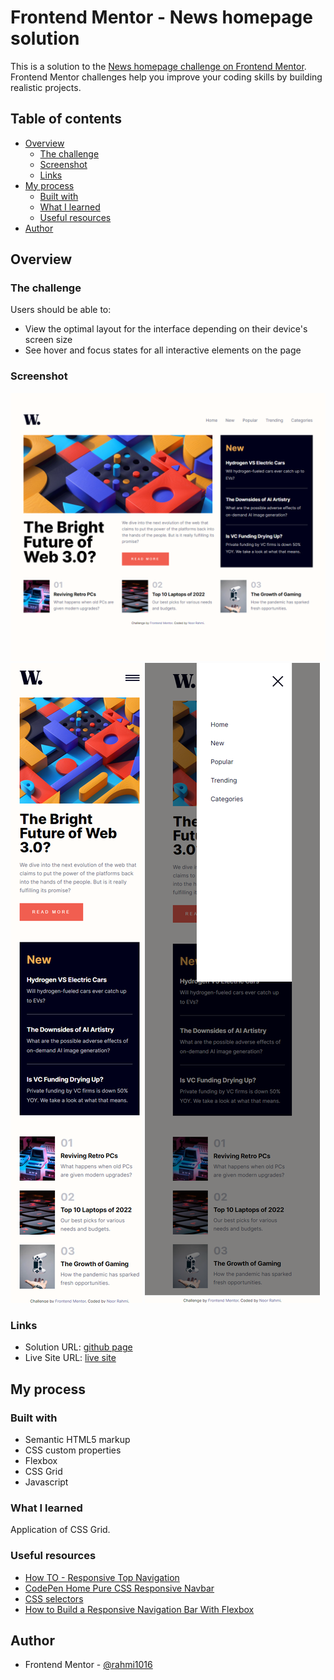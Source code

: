 # Frontend Mentor - News homepage solution

This is a solution to the [News homepage challenge on Frontend Mentor](https://www.frontendmentor.io/challenges/news-homepage-H6SWTa1MFl). Frontend Mentor challenges help you improve your coding skills by building realistic projects.

## Table of contents

- [Overview](#overview)
  - [The challenge](#the-challenge)
  - [Screenshot](#screenshot)
  - [Links](#links)
- [My process](#my-process)
  - [Built with](#built-with)
  - [What I learned](#what-i-learned)
  - [Useful resources](#useful-resources)
- [Author](#author)

## Overview

### The challenge

Users should be able to:

- View the optimal layout for the interface depending on their device's screen size
- See hover and focus states for all interactive elements on the page

### Screenshot

![desktop](./assets/images/desktop.png)
![mobile](./assets/images/mobile.png)
![mobile-menu](./assets/images/mobile%20menu.png)

### Links

- Solution URL: [github page](https://github.com/rahmi1016/news-hompage)
- Live Site URL: [live site](https://rahmi1016.github.io/news-hompage/)

## My process

### Built with

- Semantic HTML5 markup
- CSS custom properties
- Flexbox
- CSS Grid
- Javascript

### What I learned

Application of CSS Grid.

### Useful resources

- [How TO - Responsive Top Navigation](https://www.w3schools.com/howto/howto_js_topnav_responsive.asp)
- [CodePen Home Pure CSS Responsive Navbar](https://codepen.io/jo_Geek/pen/xgbaEr?editors=1100)
- [CSS selectors](https://developer.mozilla.org/en-US/docs/Web/CSS/CSS_Selectors)
- [How to Build a Responsive Navigation Bar With Flexbox](https://webdesign.tutsplus.com/tutorials/how-to-build-a-responsive-navigation-bar-with-flexbox--cms-33535)

## Author

- Frontend Mentor - [@rahmi1016](https://www.frontendmentor.io/profile/rahmi1016)
